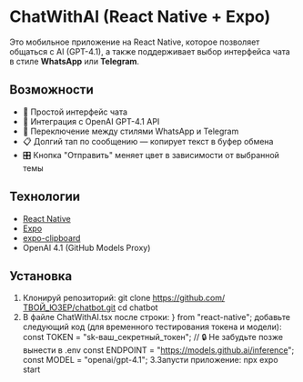 # ChatWithAI (React Native + Expo)

Это мобильное приложение на React Native, которое позволяет общаться с AI (GPT-4.1), а также поддерживает выбор интерфейса чата в стиле **WhatsApp** или **Telegram**.

##  Возможности

- 📱 Простой интерфейс чата
- 🧠 Интеграция с OpenAI GPT-4.1 API
- 🎨 Переключение между стилями WhatsApp и Telegram
- 📋 Долгий тап по сообщению — копирует текст в буфер обмена
- 🎛 Кнопка "Отправить" меняет цвет в зависимости от выбранной темы

##  Технологии

- [React Native](https://reactnative.dev/)
- [Expo](https://expo.dev/)
- [expo-clipboard](https://docs.expo.dev/versions/latest/sdk/clipboard/)
- OpenAI 4.1 (GitHub Models Proxy)

##  Установка
1. Клонируй репозиторий:
git clone https://github.com/ТВОЙ_ЮЗЕР/chatbot.git
cd chatbot
2. В файле ChatWithAI.tsx после строки:
} from "react-native";
добавьте следующий код (для временного тестирования токена и модели):
const TOKEN = "sk-ваш_секретный_токен"; // 🔒 Не забудьте позже вынести в .env
const ENDPOINT = "https://models.github.ai/inference";
const MODEL = "openai/gpt-4.1";
3.Запусти приложение:
npx expo start
